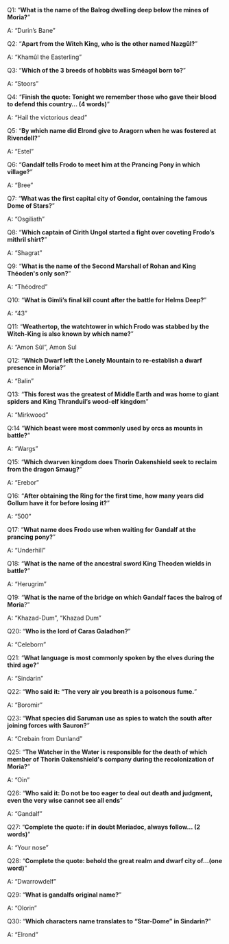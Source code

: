 Q1: “**What is the name of the Balrog dwelling deep below the mines of Moria?**”

A: “Durin’s Bane”

Q2: “**Apart from the Witch King, who is the other named Nazgûl?**”

A: “Khamûl the Easterling”

Q3: “**Which of the 3 breeds of hobbits was Sméagol born to?**”

A: “Stoors”

Q4: “**Finish the quote: Tonight we remember those who gave their blood to defend this country… (4 words)**”

A: “Hail the victorious dead”

Q5: “**By which name did Elrond give to Aragorn when he was fostered at Rivendell?**”

A: “Estel”

Q6: “**Gandalf tells Frodo to meet him at the Prancing Pony in which village?**”

A: “Bree” 

Q7: “**What was the first capital city of Gondor, containing the famous Dome of Stars?**”

A: “Osgiliath”

Q8: “**Which captain of Cirith Ungol started a fight over coveting Frodo’s mithril shirt?**”

A: “Shagrat”

Q9: “**What is the name of the Second Marshall of Rohan and King Théoden's only son?**”

A: “Théodred”

Q10: “**What is Gimli’s final kill count after the battle for Helms Deep?**”

A: “43”


Q11: “**Weathertop, the watchtower in which Frodo was stabbed by the Witch-King is also known by which name?**”

A: “Amon Sûl”, Amon Sul

Q12: “**Which Dwarf left the Lonely Mountain to re-establish a dwarf presence in Moria?**”

A: “Balin”

Q13: “**This forest was the greatest of Middle Earth and was home to giant spiders and King Thranduil’s wood-elf kingdom**”

A: “Mirkwood”

Q:14 “**Which beast were most commonly used by orcs as mounts in battle?**”

A: “Wargs”

Q15: “**Which dwarven kingdom does Thorin Oakenshield seek to reclaim from the dragon Smaug?**”

A: “Erebor”

Q16: “**After obtaining the Ring for the first time, how many years did Gollum have it for before losing it?**”

A: “500”

Q17: “**What name does Frodo use when waiting for Gandalf at the prancing pony?**”

A: “Underhill”

Q18: “**What is the name of the ancestral sword King Theoden wields in battle?**”

A: “Herugrim”

Q19: “**What is the name of the bridge on which Gandalf faces the balrog of Moria**?”

A: “Khazad-Dum”, “Khazad Dum”

Q20: “**Who is the lord of Caras Galadhon?**” 

A: “Celeborn”

Q21: “**What language is most commonly spoken by the elves during the third age?**”

A: “Sindarin”

Q22: “**Who said it: “The very air you breath is a poisonous fume.**”

A: “Boromir”

Q23: “**What species did Saruman use as spies to watch the south after joining forces with Sauron?**”

A: “Crebain from Dunland”

Q25: “**The Watcher in the Water is responsible for the death of which member of Thorin Oakenshield's company during the recolonization of Moria?**”

A: “Oin”

Q26: “**Who said it: Do not be too eager to deal out death and judgment, even the very wise cannot see all ends**”

A: “Gandalf”

Q27: “**Complete the quote: if in doubt Meriadoc, always follow… (2 words)**”

A: “Your nose”

Q28: “**Complete the quote: behold the great realm and dwarf city of…(one word)**”

A: “Dwarrowdelf”

Q29: “**What is gandalfs original name?**”

A: “Olorin”

Q30: “**Which characters name translates to “Star-Dome” in Sindarin?**”

A: “Elrond”

